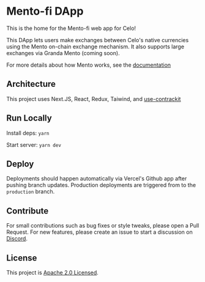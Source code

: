 # Mento-fi DApp

This is the home for the Mento-fi web app for Celo!

This DApp lets users make exchanges between Celo's native currencies using the Mento on-chain exchange mechanism. It also supports large exchanges via Granda Mento (coming soon).

For more details about how Mento works, see the [documentation](https://docs.mento.org)

## Architecture

This project uses Next.JS, React, Redux, Taiwind, and [use-contrackit](https://github.com/celo-org/use-contractkit)

## Run Locally

Install deps: `yarn`

Start server: `yarn dev`

## Deploy

Deployments should happen automatically via Vercel's Github app after pushing branch updates.
Production deployments are triggered from to the `production` branch.

## Contribute

For small contributions such as bug fixes or style tweaks, please open a Pull Request.
For new features, please create an issue to start a discussion on [Discord](https://discord.com/channels/600834479145353243/812471799585439794).

## License

This project is [Apache 2.0 Licensed](LICENSE).
